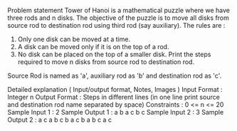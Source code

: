 Problem statement
Tower of Hanoi is a mathematical puzzle where we have three rods and n disks. The objective of the puzzle is to move all disks from source rod to destination rod using third rod (say auxiliary). The rules are :

1. Only one disk can be moved at a time.
2. A disk can be moved only if it is on the top of a rod.
3. No disk can be placed on the top of a smaller disk.
   Print the steps required to move n disks from source rod to destination rod.

Source Rod is named as 'a', auxiliary rod as 'b' and destination rod as 'c'.

Detailed explanation ( Input/output format, Notes, Images )
Input Format :
Integer n
Output Format :
Steps in different lines (in one line print source and destination rod name separated by space)
Constraints :
0 <= n <= 20
Sample Input 1 :
2
Sample Output 1 :
a b
a c
b c
Sample Input 2 :
3
Sample Output 2 :
a c
a b
c b
a c
b a
b c
a c

